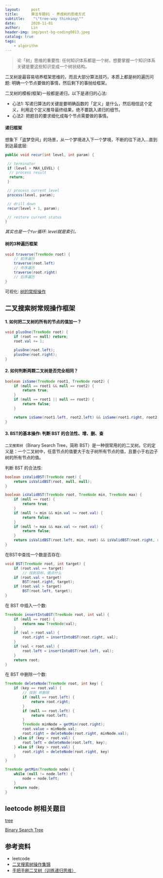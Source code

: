 ```yaml
---
layout:     post
title:      算法专题01 - 养成树的思维方式
subtitle:    "\"tree-way thinking\""
date:       2020-11-01
author:     Lin
header-img: img/post-bg-coding0813.jpeg
catalog: true
tags:
    - algorithm
---
```


> 论「树」思维的重要性: 任何知识体系都是一个树，想要掌握一个知识体系关键是要这些知识变成一个树状结构。

二叉树是最容易培养框架思维的，而且大部分算法技巧，本质上都是树的遍历问题: 明确一个节点要做的事情，然后剩下的事抛给框架。

二叉树的模板(框架)一般都是递归，以下是递归的心法:

* 心法1: 写递归算法的关键是要明确函数的「定义」是什么，然后相信这个定义，利用这个定义推导最终结果，绝不要跳入递归的细节。
* 心法2: 把题目的要求细化成每个节点需要做的事情。

#### 递归框架

想象下「盗梦空间」的场景，从一个梦境进入下一个梦境，不断的往下进入...直到到达最底层:

```java
public void recur(int level, int param) {

 // terminator
 if (level > MAX_LEVEL) {
  // process result
  return;
 }

 // process current level
 process(level, param);

 // drill down
 recur(level + 1, param);

 // restore current status
}
```

*其实也是一个`for`循环: level就是索引。*

#### 树的3种遍历框架

```java
void traverse(TreeNode root) {
    // 前序遍历
    traverse(root.left)
    // 中序遍历
    traverse(root.right)
    // 后序遍历
}
```

可视化: [树的常规操作](https://visualgo.net/zh/bst)

## 二叉搜索树常规操作框架

#### 1. 如何把二叉树的所有的节点的值加一？

```java
void plusOne(TreeNode root) {
    if (root == null) return;
    root.val += 1;

    plusOne(root.left);
    plusOne(root.right);
}
```

#### 2. 如何判断两颗二叉树是否完全相同？

```java
boolean isSame(TreeNode root1, TreeNode root2) {
    if (null == root1 && null == root2) {
        return true;
    }
    if (null == root1 || null == root2) {
        return false;
    }

    return isSame(root1.left, root2.left) && isSame(root1.right, root2.right);
}
```

#### 3. BST的基本操作: 判断 BST 的合法性、增、删、查

`二叉搜索树`（Binary Search Tree，简称 BST）是一种很常用的的二叉树。它的定义是：一个二叉树中，任意节点的值要大于左子树所有节点的值，且要小于右边子树的所有节点的值。

判断 BST 的合法性:

```java
boolean isValidBST(TreeNode root) {
    return isValidBST(root, null, null);
}

boolean isValidBST(TreeNode root, TreeNode min, TreeNode max) {
    if (null == root) {
        return true;
    }
    if (null != min && min.val >= root.val) {
        return false;
    }
    if (null != max && max.val <= root.val) {
        return false;
    }
    return isValidBST(root.left, min, root) && isValidBST(root.right, root, max);
}
```

在BST中查找一个数是否存在:

```java
void BST(TreeNode root, int target) {
    if (root.val == target)
        // 找到目标，做点什么
    if (root.val < target)
        BST(root.right, target);
    if (root.val > target)
        BST(root.left, target);
}
```

在 BST 中插入一个数:

```java
TreeNode insertIntoBST(TreeNode root, int val) {
    if (null == root) {
        return new TreeNode(val);
    }
    if (val > root.val) {
        root.right = insertIntoBST(root.right, val);
    }
    if (val < root.val) {
        root.left = insertIntoBST(root.left, val);
    }
    return root;
}
```

在 BST 中删除一个数:

```java
TreeNode deleteNode(TreeNode root, int key) {
    if (key == root.val) {
        // 找到 并删除
        if (null == root.left) {
            return root.right;
        }
        if (null == root.left) {
            return root.left;
        }
        TreeNode minNode = getMin(root.right);
        root.value = minNode.val;
        root.right = deleteNode(root.right, minNode.val);
    } else if (key < root.val) {
        root.left = deleteNode(root.left, key);
    } else if (key > root.val) {
        root.right = deleteNode(root.right, key)
    }
}

TreeNode getMin(TreeNode node) {
    while (null != node.left) {
        node = node.left;
    }
    return node;
}
```

## leetcode 树相关题目

[tree](https://leetcode.com/tag/tree/)

[Binary Search Tree](https://leetcode.com/tag/binary-search-tree/)

## 参考资料

* leetcode
* [二叉搜索树操作集锦](https://mp.weixin.qq.com/s?__biz=MzAxODQxMDM0Mw==&mid=2247484518&idx=1&sn=f8ef8d7ce7959b4fd779e38f47419ac6&chksm=9bd7fa6eaca073785cb6f808421241bcb641203c8ec7f30a9269a221b3d92c661334af1b75f5&mpshare=1&scene=1&srcid=1016VKGMSUBiv0ArmK3CjvYq&sharer_sharetime=1602810380177&sharer_shareid=22ef14d9fe403127491b73da1fc63897#rd)
* [手把手刷二叉树（训练递归思维）](https://labuladong.gitbook.io/algo/shu-ju-jie-gou-xi-lie/2.3-shou-ba-shou-shua-er-cha-shu-xun-lian-di-gui-si-wei)
